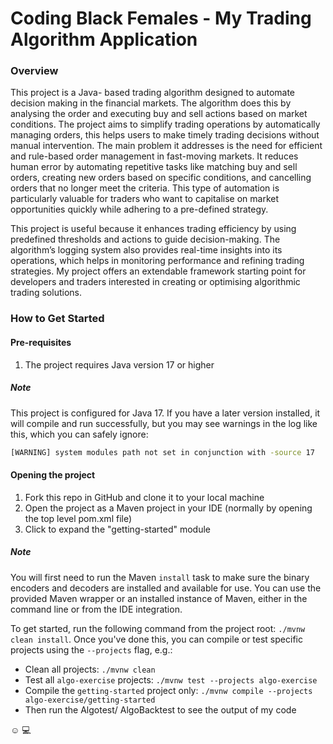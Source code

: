 # Coding Black Females - My Trading Algorithm Application

### Overview
This project is a Java- based trading algorithm designed to automate decision making in the financial markets. The algorithm does this by analysing the order and executing buy and sell actions based on market conditions. The project aims to simplify trading operations by automatically managing orders, this helps users to make timely trading decisions without manual intervention. The main problem it addresses is the need for efficient and rule-based order management in fast-moving markets. It reduces human error by automating repetitive tasks like matching buy and sell orders, creating new orders based on specific conditions, and cancelling orders that no longer meet the criteria. This type of automation is particularly valuable for traders who want to capitalise on market opportunities quickly while adhering to a pre-defined strategy.

This project is useful because it enhances trading efficiency by using predefined thresholds and actions to guide decision-making. The algorithm’s logging system also provides real-time insights into its operations, which helps in monitoring performance and refining trading strategies. My project offers an extendable framework starting point for developers and traders interested in creating or optimising algorithmic trading solutions.

### How to Get Started

#### Pre-requisites

1. The project requires Java version 17 or higher

##### Note
This project is configured for Java 17. If you have a later version installed, it will compile and run successfully, but you may see warnings in the log like this, which you can safely ignore:

```sh
[WARNING] system modules path not set in conjunction with -source 17
```

#### Opening the project

1. Fork this repo in GitHub and clone it to your local machine
2. Open the project as a Maven project in your IDE (normally by opening the top level pom.xml file)
3. Click to expand the "getting-started" module

##### Note
You will first need to run the Maven `install` task to make sure the binary encoders and decoders are installed and available for use. You can use the provided Maven wrapper or an installed instance of Maven, either in the command line or from the IDE integration.

To get started, run the following command from the project root: `./mvnw clean install`. Once you've done this, you can compile or test specific projects using the `--projects` flag, e.g.:

- Clean all projects: `./mvnw clean`
- Test all `algo-exercise` projects: `./mvnw test --projects algo-exercise`
- Compile the `getting-started` project only: `./mvnw compile --projects algo-exercise/getting-started`
- Then run the Algotest/ AlgoBacktest to see the output of my code

 ☺️ 💻






